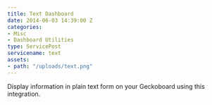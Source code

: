 ```yaml
---
title: Text Dashboard
date: 2014-06-03 14:39:00 Z
categories:
- Misc
- Dashboard Utilities
type: ServicePost
servicename: text
assets:
- path: "/uploads/text.png"
---
```


Display information in plain text form on your Geckoboard using this integration.
